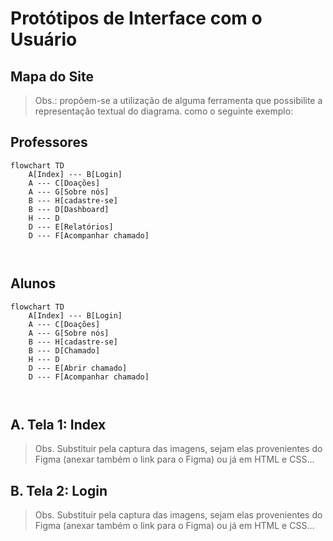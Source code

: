 # Protótipos de Interface com o Usuário

## Mapa do Site

> Obs.: propõem-se a utilização de alguma ferramenta que possibilite a representação textual do diagrama. como o seguinte exemplo:

## Professores
```mermaid
flowchart TD
    A[Index] --- B[Login]
    A --- C[Doações]
    A --- G[Sobre nós]
    B --- H[cadastre-se]
    B --- D[Dashboard]
    H --- D
    D --- E[Relatórios]
    D --- F[Acompanhar chamado]
    
    
```

## Alunos
```mermaid
flowchart TD
    A[Index] --- B[Login]
    A --- C[Doações]
    A --- G[Sobre nós]
    B --- H[cadastre-se]
    B --- D[Chamado]
    H --- D
    D --- E[Abrir chamado]
    D --- F[Acompanhar chamado]
    
    
```

## A. Tela 1: Index

> Obs. Substituir pela captura das imagens, sejam elas provenientes do Figma (anexar também o link para o Figma) ou já em HTML e CSS...

## B. Tela 2: Login

> Obs. Substituir pela captura das imagens, sejam elas provenientes do Figma (anexar também o link para o Figma) ou já em HTML e CSS...
